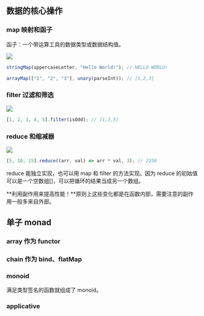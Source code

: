## 数据的核心操作

### map 映射和函子

函子：一个带运算工具的数据类型或数据结构值。

![](https://blog-1252173264.cos.ap-shanghai.myqcloud.com/1664535588098-70aaae1a-0a92-4d9b-8878-3f52c027652f.png)

```javascript
stringMap(uppercaseLetter, "Hello World!"); // HELLO WORLD!

arrayMap(["1", "2", "3"], unary(parseInt)); // [1,2,3]
```

### filter 过滤和筛选

![](https://blog-1252173264.cos.ap-shanghai.myqcloud.com/1664535688068-5c696589-7803-4d4a-8353-c10598488b21.png)

```javascript
[1, 2, 3, 4, 5].filter(isOdd); // [1,3,5]
```

### reduce 和缩减器

![](https://blog-1252173264.cos.ap-shanghai.myqcloud.com/1664535763857-ae33395c-f3c4-480a-8404-5912be8e6605.png)

```javascript
[5, 10, 15].reduce((arr, val) => arr * val, 3); // 2250
```

reduce 能独立实现，也可以用 map 和 filter 的方法实现。因为 reduce 的初始值可以是一个空数组[]，可以把循环的结果当成另一个数组。

**利用副作用来提高性能！**原则上这些变化都是在函数内部，需要注意的副作用一般多来自外部。

## 单子 monad

### array 作为 functor

### chain 作为 bind、flatMap

### monoid

满足类型签名的函数就组成了 monoid。

### applicative
